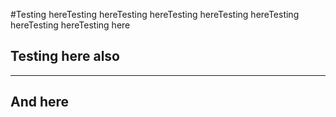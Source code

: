 #Testing hereTesting hereTesting hereTesting hereTesting hereTesting hereTesting hereTesting here

## Testing here also 

------

## And here

